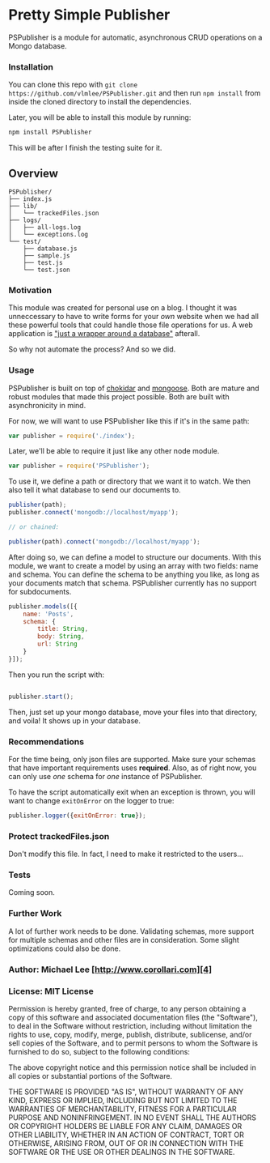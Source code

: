 # Pretty Simple Publisher

PSPublisher is a module for automatic, asynchronous CRUD operations on a Mongo database. 

### Installation

You can clone this repo with `git clone https://github.com/vlmlee/PSPublisher.git` and then run `npm install` from inside the cloned directory to install the dependencies.

Later, you will be able to install this module by running:

```bash
npm install PSPublisher
```

This will be after I finish the testing suite for it.

## Overview 

```
PSPublisher/
├── index.js
├── lib/
│   └── trackedFiles.json
├── logs/
│   ├── all-logs.log
│   └── exceptions.log
└── test/
    ├── database.js
    ├── sample.js
    ├── test.js
    └── test.json
```

### Motivation

This module was created for personal use on a blog. I thought it was unneccessary to have to write forms for your *own* website when we had all these powerful tools that could handle those file operations for us. A web application is ["just a wrapper around a database"][1] afterall. 

So why not automate the process? And so we did.

### Usage

PSPublisher is built on top of [chokidar][2] and [mongoose][3]. Both are mature and robust modules that made this project possible. Both are built with asynchronicity in mind.

For now, we will want to use PSPublisher like this if it's in the same path:

```js
var publisher = require('./index');
```

Later, we'll be able to require it just like any other node module.

```js
var publisher = require('PSPublisher');
```

To use it, we define a path or directory that we want it to watch. We then also tell it what database to send our documents to.

```js
publisher(path);
publisher.connect('mongodb://localhost/myapp');

// or chained:

publisher(path).connect('mongodb://localhost/myapp');
```

After doing so, we can define a model to structure our documents. With this module, we want to create a model by using an array with two fields: name and schema. You can define the schema to be anything you like, as long as your documents match that schema. PSPublisher currently has no support for subdocuments. 

```js
publisher.models([{
	name: 'Posts',
	schema: {
		title: String,
		body: String,
		url: String
	}
}]);
```

Then you run the script with:

```js

publisher.start();

```

Then, just set up your mongo database, move your files into that directory, and voila! It shows up in your database.

### Recommendations

For the time being, only json files are supported. Make sure your schemas that have important requirements uses **required**. Also, as of right now, you can only use *one* schema for *one* instance of PSPublisher. 

To have the script automatically exit when an exception is thrown, you will want to change `exitOnError` on the logger to true:

```js
publisher.logger({exitOnError: true});
```


### Protect trackedFiles.json

Don't modify this file. In fact, I need to make it restricted to the users...

### Tests

Coming soon.

### Further Work

A lot of further work needs to be done. Validating schemas, more support for multiple schemas and other files are in consideration. Some slight optimizations could also be done.

### Author: Michael Lee [http://www.corollari.com][4]

[1]: https://www.youtube.com/watch?v=csyL9EC0S0c
[2]: https://github.com/paulmillr/chokidar
[3]: https://github.com/Automattic/mongoose
[4]: http://www.corollari.com

### License: MIT License

Permission is hereby granted, free of charge, to any person obtaining a copy of this software and associated documentation files (the "Software"), to deal in the Software without restriction, including without limitation the rights to use, copy, modify, merge, publish, distribute, sublicense, and/or sell copies of the Software, and to permit persons to whom the Software is furnished to do so, subject to the following conditions:

The above copyright notice and this permission notice shall be included in all copies or substantial portions of the Software.

THE SOFTWARE IS PROVIDED "AS IS", WITHOUT WARRANTY OF ANY KIND, EXPRESS OR IMPLIED, INCLUDING BUT NOT LIMITED TO THE WARRANTIES OF MERCHANTABILITY, FITNESS FOR A PARTICULAR PURPOSE AND NONINFRINGEMENT. IN NO EVENT SHALL THE AUTHORS OR COPYRIGHT HOLDERS BE LIABLE FOR ANY CLAIM, DAMAGES OR OTHER LIABILITY, WHETHER IN AN ACTION OF CONTRACT, TORT OR OTHERWISE, ARISING FROM, OUT OF OR IN CONNECTION WITH THE SOFTWARE OR THE USE OR OTHER DEALINGS IN THE SOFTWARE.

